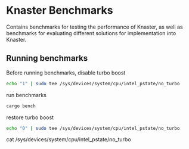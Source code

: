 # Knaster Benchmarks

Contains benchmarks for testing the performance of Knaster, as well as benchmarks for evaluating different solutions for implementation into Knaster.

## Running benchmarks

Before running benchmarks, disable turbo boost

```bash
echo "1" | sudo tee /sys/devices/system/cpu/intel_pstate/no_turbo
```

run benchmarks
```bash
cargo bench
```

restore turbo boost
```bash
echo "0" | sudo tee /sys/devices/system/cpu/intel_pstate/no_turbo
```

cat /sys/devices/system/cpu/intel_pstate/no_turbo